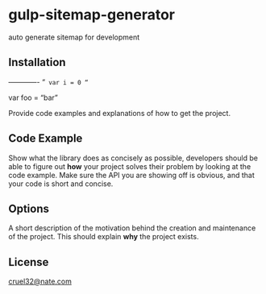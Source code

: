 # gulp-sitemap-generator
auto generate sitemap for development

## Installation

————-
“`
var i = 0
“`

var foo = “bar”
<html> </html>
Provide code examples and explanations of how to get the project.

## Code Example

Show what the library does as concisely as possible, developers should be able to figure out **how** your project solves their problem by looking at the code example. Make sure the API you are showing off is obvious, and that your code is short and concise.

## Options

A short description of the motivation behind the creation and maintenance of the project. This should explain **why** the project exists.


## License
cruel32@nate.com
